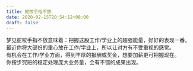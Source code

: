 ```yaml
---
title: 蛇咬手指不放
date: 2020-02-15T20:54:12+08:00
draft: false
---
```


梦见蛇咬手指不放意味着：把握这股工作/学业上的超强能量，好好的表现一番。<br>
最近你将大部份的重心放在工作/学业上，所以让对方有不受重视的感觉。<br>
有机会在工作/学业方面，得到丰厚的报酬或奖金，想要加薪更可把握现在。<br>
你按步究班的稳定处理庞大业务量，会有不错的成果出现。<br>
